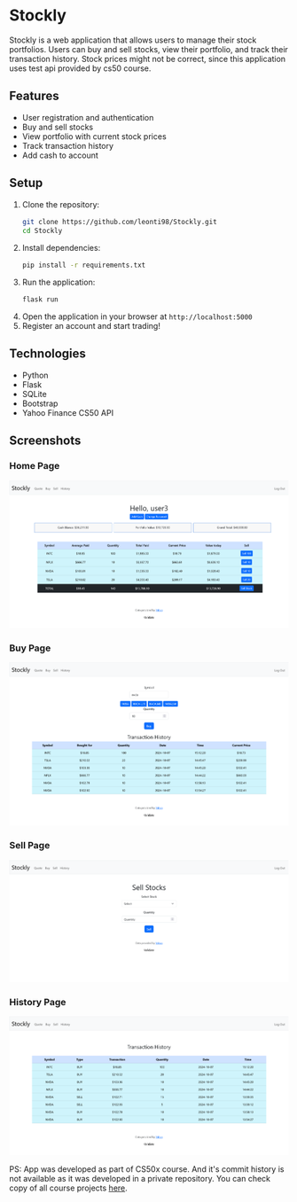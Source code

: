 # Stockly

Stockly is a web application that allows users to manage their stock portfolios. Users can buy and sell stocks, view their portfolio, and track their transaction history. Stock prices might not be correct, since this application uses test api provided by cs50 course.

## Features

- User registration and authentication
- Buy and sell stocks
- View portfolio with current stock prices
- Track transaction history
- Add cash to account

## Setup

1. Clone the repository:
    ```bash
    git clone https://github.com/leonti98/Stockly.git
    cd Stockly
    ```
2. Install dependencies:
    ```bash
    pip install -r requirements.txt
    ```
3. Run the application:
    ```bash
    flask run
    ```
4. Open the application in your browser at `http://localhost:5000`
5. Register an account and start trading!

## Technologies
- Python
- Flask
- SQLite
- Bootstrap
- Yahoo Finance CS50 API

## Screenshots
### Home Page
![Home Page](screenshots/homepage.png)
### Buy Page
![Buy Page](screenshots/buypage.png)
### Sell Page
![Sell Page](screenshots/sellpage.png)
### History Page
![History Page](screenshots/historypage.png)

PS: App was developed as part of CS50x course. And it's commit history is not available as it was developed in a private repository. You can check copy of all course projects [here](https://github.com/leonti98/CS50).